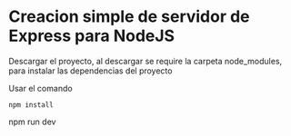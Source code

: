 # Creacion simple de servidor de Express para NodeJS

Descargar el proyecto, al descargar se require la carpeta 
node_modules, para instalar las dependencias del proyecto

Usar el comando 

```
npm install
```
npm run dev
```
